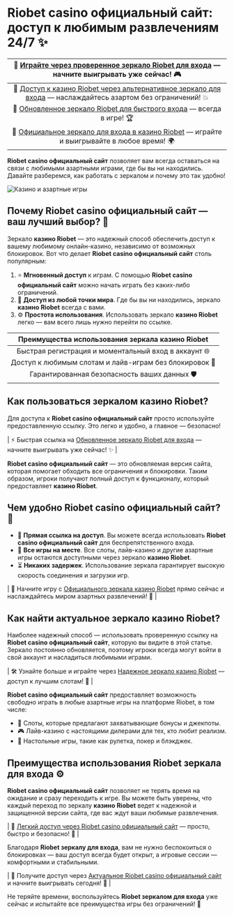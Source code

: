 # Riobet casino официальный сайт: доступ к любимым развлечениям 24/7 ✨

| 🔗 [Играйте через проверенное зеркало Riobet для входа](https://brandplay.link/dtx89f2L) — начните выигрывать уже сейчас! 🎮 |
| :-----------------------------------------------: |
| 🔗 [Доступ к казино Riobet через альтернативное зеркало для входа](https://brandplay.link/dtx89f2L) — наслаждайтесь азартом без ограничений! 💥 |
| 🔗 [Обновленное зеркало Riobet для быстрого входа](https://brandplay.link/dtx89f2L) — всегда в игре! 🏆 |
| 🔗 [Официальное зеркало для входа в казино Riobet](https://brandplay.link/dtx89f2L) — играйте и выигрывайте в любое время! 🌍 |

**Riobet casino официальный сайт** позволяет вам всегда оставаться на связи с любимыми азартными играми, где бы вы ни находились. Давайте разберемся, как работать с зеркалом и почему это так удобно!

![Казино и азартные игры](https://www.bragazeta.ru/wp-content/uploads/2023/06/riobet1.webp)

## Почему Riobet casino официальный сайт — ваш лучший выбор? 🎁
Зеркало **казино Riobet** — это надежный способ обеспечить доступ к вашему любимому онлайн-казино, независимо от возможных блокировок. Вот что делает **Riobet casino официальный сайт** столь популярным:

1. ⭐ **Мгновенный доступ** к играм. С помощью **Riobet casino официальный сайт** можно начать играть без каких-либо ограничений.
2. 🌉 **Доступ из любой точки мира**. Где бы вы ни находились, зеркало **казино Riobet** всегда с вами.
3. ⚙️ **Простота использования**. Использовать зеркало **казино Riobet** легко — вам всего лишь нужно перейти по ссылке.

| Преимущества использования зеркала казино Riobet |
|:-----------------------------------------------:|
| Быстрая регистрация и моментальный вход в аккаунт 🌐 |
| Доступ к любимым слотам и лайв-играм без блокировок 🎰 |
| Гарантированная безопасность ваших данных 🛡️ |

## Как пользоваться зеркалом казино Riobet?
Для доступа к **Riobet casino официальный сайт** просто используйте предоставленную ссылку. Это легко и удобно, а главное — безопасно! 

| ⚡ Быстрая ссылка на [Обновленное зеркало Riobet для входа](https://brandplay.link/dtx89f2L) — начните выигрывать уже сейчас! ✨ |

**Riobet casino официальный сайт** — это обновляемая версия сайта, которая помогает обходить все ограничения и блокировки. Таким образом, игроки получают полный доступ к функционалу, который предоставляет **казино Riobet**.

## Чем удобно Riobet casino официальный сайт? 🎉
- 🔗 **Прямая ссылка на доступ**. Вы можете всегда использовать **Riobet casino официальный сайт** для беспрепятственного входа.
- 🎫 **Все игры на месте**. Все слоты, лайв-казино и другие азартные игры остаются доступными через зеркало **казино Riobet**.
- ⏳ **Никаких задержек**. Использование зеркала гарантирует высокую скорость соединения и загрузки игр.

| 🚀 Начните игру с [Официального зеркала казино Riobet](https://brandplay.link/dtx89f2L) прямо сейчас и наслаждайтесь миром азартных развлечений! 🎁 |

## Как найти актуальное зеркало казино Riobet?
Наиболее надежный способ — использовать проверенную ссылку на **Riobet casino официальный сайт**, которую вы видите в этой статье. Зеркало постоянно обновляется, поэтому игроки всегда могут войти в свой аккаунт и насладиться любимыми играми.

| 🛠️ Узнайте больше и играйте через [Надежное зеркало казино Riobet](https://brandplay.link/dtx89f2L) — доступ к лучшим слотам! 🍌 |

**Riobet casino официальный сайт** предоставляет возможность свободно играть в любые азартные игры на платформе Riobet, в том числе: 

- 🍋 Слоты, которые предлагают захватывающие бонусы и джекпоты.
- 🎮 Лайв-казино с настоящими дилерами для тех, кто любит реализм.
- 🎲 Настольные игры, такие как рулетка, покер и блэкджек.

## Преимущества использования Riobet зеркала для входа ⚙️
**Riobet casino официальный сайт** позволяет не терять время на ожидание и сразу переходить к игре. Вы можете быть уверены, что каждый переход по зеркалу **казино Riobet** ведет к надежной и защищенной версии сайта, где вас ждут ваши любимые развлечения.

| 🌼 [Легкий доступ через Riobet casino официальный сайт](https://brandplay.link/dtx89f2L) — просто, быстро и безопасно! 🌱 |

Благодаря **Riobet зеркалу для входа**, вам не нужно беспокоиться о блокировках — ваш доступ всегда будет открыт, а игровые сессии — комфортными и стабильными.

| 🌟 Получите доступ через [Актуальное Riobet casino официальный сайт](https://brandplay.link/dtx89f2L) и начните выигрывать сегодня! 🌟 |

Не теряйте времени, воспользуйтесь **Riobet зеркалом для входа** уже сейчас и испытайте все преимущества игры без ограничений! 🎉
